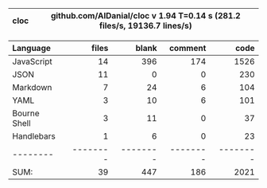 cloc|github.com/AlDanial/cloc v 1.94  T=0.14 s (281.2 files/s, 19136.7 lines/s)
--- | ---

Language|files|blank|comment|code
:-------|-------:|-------:|-------:|-------:
JavaScript|14|396|174|1526
JSON|11|0|0|230
Markdown|7|24|6|104
YAML|3|10|6|101
Bourne Shell|3|11|0|37
Handlebars|1|6|0|23
--------|--------|--------|--------|--------
SUM:|39|447|186|2021
